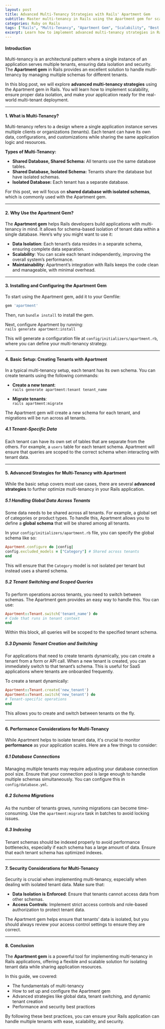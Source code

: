 ```yaml
---
layout: post  
title: Advanced Multi-Tenancy Strategies with Rails' Apartment Gem  
subtitle: Master multi-tenancy in Rails using the Apartment gem for scalable and isolated tenant data management  
categories: Ruby on Rails  
tags: ["Rails", "Multi-Tenancy", "Apartment Gem", "Scalability", "Best Practices"]  
excerpt: Learn how to implement advanced multi-tenancy strategies in Rails applications using the Apartment gem, ensuring scalability, data isolation, and maintainable tenant architecture.  
---
```


#### **Introduction**
Multi-tenancy is an architectural pattern where a single instance of an application serves multiple tenants, ensuring data isolation and security. The **Apartment gem** in Rails provides an excellent solution to handle multi-tenancy by managing multiple schemas for different tenants.

In this blog post, we will explore **advanced multi-tenancy strategies** using the Apartment gem in Rails. You will learn how to implement scalability, ensure proper data isolation, and make your application ready for the real-world multi-tenant deployment.

---

#### **1. What is Multi-Tenancy?**
Multi-tenancy refers to a design where a single application instance serves multiple clients or organizations (tenants). Each tenant can have its own data, configurations, and customizations while sharing the same application logic and resources.

**Types of Multi-Tenancy:**
- **Shared Database, Shared Schema:** All tenants use the same database tables.
- **Shared Database, Isolated Schema:** Tenants share the database but have isolated schemas.
- **Isolated Database:** Each tenant has a separate database.

For this post, we will focus on **shared database with isolated schemas**, which is commonly used with the Apartment gem.

---

#### **2. Why Use the Apartment Gem?**
The **Apartment gem** helps Rails developers build applications with multi-tenancy in mind. It allows for schema-based isolation of tenant data within a single database. Here’s why you might want to use it:

- **Data Isolation**: Each tenant’s data resides in a separate schema, ensuring complete data separation.
- **Scalability**: You can scale each tenant independently, improving the overall system’s performance.
- **Maintainability**: Apartment’s integration with Rails keeps the code clean and manageable, with minimal overhead.

---

#### **3. Installing and Configuring the Apartment Gem**
To start using the Apartment gem, add it to your Gemfile:  
```ruby  
gem 'apartment'  
```

Then, run `bundle install` to install the gem.

Next, configure Apartment by running:  
```rails generate apartment:install```

This will generate a configuration file at `config/initializers/apartment.rb`, where you can define your multi-tenancy strategy.

---

#### **4. Basic Setup: Creating Tenants with Apartment**
In a typical multi-tenancy setup, each tenant has its own schema. You can create tenants using the following commands:

- **Create a new tenant**:  
  ```rails generate apartment:tenant tenant_name```

- **Migrate tenants**:  
  ```rails apartment:migrate```

The Apartment gem will create a new schema for each tenant, and migrations will be run across all tenants.

##### **4.1 Tenant-Specific Data**
Each tenant can have its own set of tables that are separate from the others. For example, a `users` table for each tenant schema. Apartment will ensure that queries are scoped to the correct schema when interacting with tenant data.

---

#### **5. Advanced Strategies for Multi-Tenancy with Apartment**
While the basic setup covers most use cases, there are several **advanced strategies** to further optimize multi-tenancy in your Rails application.

##### **5.1 Handling Global Data Across Tenants**
Some data needs to be shared across all tenants. For example, a global set of categories or product types. To handle this, Apartment allows you to define a **global schema** that will be shared among all tenants.

In your `config/initializers/apartment.rb` file, you can specify the global schema like so:  
```ruby  
Apartment.configure do |config|  
config.excluded_models = ["Category"] # Shared across tenants  
end  
```

This will ensure that the `Category` model is not isolated per tenant but instead uses a shared schema.

##### **5.2 Tenant Switching and Scoped Queries**
To perform operations across tenants, you need to switch between schemas. The Apartment gem provides an easy way to handle this. You can use:  
```ruby  
Apartment::Tenant.switch('tenant_name') do
# Code that runs in tenant context
end  
```

Within this block, all queries will be scoped to the specified tenant schema.

##### **5.3 Dynamic Tenant Creation and Switching**
For applications that need to create tenants dynamically, you can create a tenant from a form or API call. When a new tenant is created, you can immediately switch to that tenant’s schema. This is useful for SaaS applications where tenants are onboarded frequently.

To create a tenant dynamically:  
```ruby  
Apartment::Tenant.create('new_tenant')  
Apartment::Tenant.switch('new_tenant') do
# Tenant-specific operations
end  
```

This allows you to create and switch between tenants on the fly.

---

#### **6. Performance Considerations for Multi-Tenancy**
While Apartment helps to isolate tenant data, it's crucial to monitor **performance** as your application scales. Here are a few things to consider:

##### **6.1 Database Connections**
Managing multiple tenants may require adjusting your database connection pool size. Ensure that your connection pool is large enough to handle multiple schemas simultaneously. You can configure this in `config/database.yml`.

##### **6.2 Schema Migrations**
As the number of tenants grows, running migrations can become time-consuming. Use the `apartment:migrate` task in batches to avoid locking issues.

##### **6.3 Indexing**
Tenant schemas should be indexed properly to avoid performance bottlenecks, especially if each schema has a large amount of data. Ensure that each tenant schema has optimized indexes.

---

#### **7. Security Considerations for Multi-Tenancy**
Security is crucial when implementing multi-tenancy, especially when dealing with isolated tenant data. Make sure that:

- **Data Isolation is Enforced**: Ensure that tenants cannot access data from other schemas.
- **Access Controls**: Implement strict access controls and role-based authorization to protect tenant data.

The Apartment gem helps ensure that tenants' data is isolated, but you should always review your access control settings to ensure they are correct.

---

#### **8. Conclusion**
The **Apartment gem** is a powerful tool for implementing multi-tenancy in Rails applications, offering a flexible and scalable solution for isolating tenant data while sharing application resources.

In this guide, we covered:
- The fundamentals of multi-tenancy
- How to set up and configure the Apartment gem
- Advanced strategies like global data, tenant switching, and dynamic tenant creation
- Performance and security best practices

By following these best practices, you can ensure your Rails application can handle multiple tenants with ease, scalability, and security.

